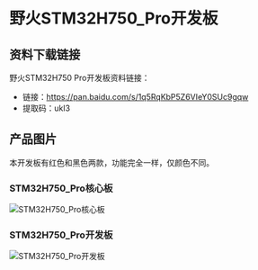 [](#野火STM32H750_Pro开发板)

# 野火STM32H750_Pro开发板

## 资料下载链接
野火STM32H750 Pro开发板资料链接：
* 链接：https://pan.baidu.com/s/1q5RqKbP5Z6VIeY0SUc9gqw 
* 提取码：ukl3 

## 产品图片
本开发板有红色和黑色两款，功能完全一样，仅颜色不同。

### STM32H750_Pro核心板
![STM32H750_Pro核心板](https://raw.githubusercontent.com/wiki/Embdefire/products/images/STM32系列产品/STM32H750_Pro开发板/STM32H750_Pro核心板.jpg)

### STM32H750_Pro开发板
![STM32H750_Pro开发板](https://raw.githubusercontent.com/wiki/Embdefire/products/images/STM32系列产品/STM32H750_Pro开发板/STM32H750_Pro开发板.jpg)